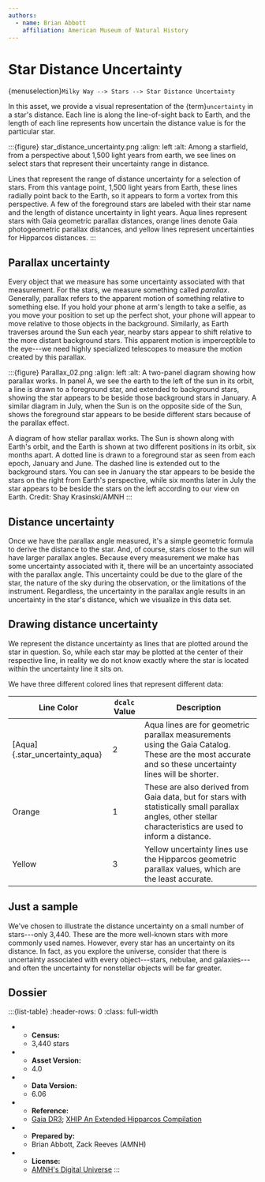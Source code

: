 ```yaml
---
authors:
  - name: Brian Abbott
    affiliation: American Museum of Natural History
---
```



# Star Distance Uncertainty


{menuselection}`Milky Way --> Stars --> Star Distance Uncertainty`


In this asset, we provide a visual representation of the {term}`uncertainty` in a star's distance. Each line is along the line-of-sight back to Earth, and the length of each line represents how uncertain the distance value is for the particular star.



:::{figure} star_distance_uncertainty.png
:align: left
:alt: Among a starfield, from a perspective about 1,500 light years from earth, we see lines on select stars that represent their uncertainty range in distance. 

Lines that represent the range of distance uncertainty for a selection of stars. From this vantage point, 1,500 light years from Earth, these lines radially point back to the Earth, so it appears to form a vortex from this perspective. A few of the foreground stars are labeled with their star name and the length of distance uncertainty in light years. Aqua lines represent stars with Gaia geometric parallax distances, orange lines denote Gaia photogeometric parallax distances, and yellow lines represent uncertainties for Hipparcos distances.
:::



## Parallax uncertainty

Every object that we measure has some uncertainty associated with that measurement. For the stars, we measure something called *parallax*. Generally, parallax refers to the apparent motion of something relative to something else. If you hold your phone at arm's length to take a selfie, as you move your position to set up the perfect shot, your phone will appear to move relative to those objects in the background. Similarly, as Earth traverses around the Sun each year, nearby stars appear to shift relative to the more distant background stars. This apparent motion is imperceptible to the eye---we need highly specialized telescopes to measure the motion created by this parallax.

:::{figure} Parallax_02.png
:align: left
:alt: A two-panel diagram showing how parallax works. In panel A, we see the earth to the left of the sun in its orbit, a line is drawn to a foreground star, and extended to background stars, showing the star appears to be beside those background stars in January. A similar diagram in July, when the Sun is on the opposite side of the Sun, shows the foreground star appears to be beside different stars because of the parallax effect.

A diagram of how stellar parallax works. The Sun is shown along with Earth's orbit, and the Earth is shown at two different positions in its orbit, six months apart. A dotted line is drawn to a foreground star as seen from each epoch, January and June. The dashed line is extended out to the background stars. You can see in January the star appears to be beside the stars on the right from Earth's perspective, while six months later in July the star appears to be beside the stars on the left according to our view on Earth. Credit: Shay Krasinski/AMNH
:::



## Distance uncertainty

Once we have the parallax angle measured, it's a simple geometric formula to derive the distance to the star. And, of course, stars closer to the sun will have larger parallax angles. Because every measurement we make has some uncertainty associated with it, there will be an uncertainty associated with the parallax angle. This uncertainty could be due to the glare of the star, the nature of the sky during the observation, or the limitations of the instrument. Regardless, the uncertainty in the parallax angle results in an uncertainty in the star's distance, which we visualize in this data set.



## Drawing distance uncertainty

We represent the distance uncertainty as lines that are plotted around the star in question. So, while each star may be plotted at the center of their respective line, in reality we do not know exactly where the star is located within the uncertainty line it sits on.

We have three different colored lines that represent different data:

| Line Color | `dcalc` Value | Description |
| ---------- | ------------------ | ----------- |
| [Aqua]{.star_uncertainty_aqua}       | 2                  | Aqua lines are for geometric parallax measurements using the Gaia Catalog. These are the most accurate and so these uncertainty lines will be shorter. |
| Orange     | 1                  | These are also derived from Gaia data, but for stars with statistically small parallax angles, other stellar characteristics are used to inform a distance. |
| Yellow     | 3                  | Yellow uncertainty lines use the Hipparcos geometric parallax values, which are the least accurate. |


## Just a sample

We've chosen to illustrate the distance uncertainty on a small number of stars---only 3,440. These are the more well-known stars with more commonly used names. However, every star has an uncertainty on its distance. In fact, as you explore the universe, consider that there is uncertainty associated with every object---stars, nebulae, and galaxies---and often the uncertainty for nonstellar objects will be far greater. 




## Dossier
:::{list-table}
:header-rows: 0
:class: full-width

* - **Census:**
  - 3,440 stars
* - **Asset Version:**
  - 4.0
* - **Data Version:**
  - 6.06
* - **Reference:**
  - [Gaia DR3](https://doi.org/10.5270/esa-qa4lep3); [XHIP An Extended Hipparcos Compilation](https://ui.adsabs.harvard.edu/link_gateway/2012AstL...38..331A/doi:10.48550/arXiv.1108.4971)
* - **Prepared by:**
  - Brian Abbott, Zack Reeves (AMNH)
* - **License:**
  - [AMNH's Digital Universe](https://www.amnh.org/research/hayden-planetarium/digital-universe/download/digital-universe-license)
:::